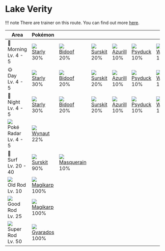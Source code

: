 # Lake Verity

!!! note
    There are trainer on this route. You can find out more [here](../../trainer_changes/lake_verity/).

Area                                       | Pokémon                        | &nbsp;                          | &nbsp;                       | &nbsp;                       | &nbsp;                       | &nbsp;
---                                        | ---                            | ---                             | ---                          | ---                          | ---                          | ---
🌅<br>Morning<br>Lv. 4 - 5                  | ![][396]<br>[Starly]<br>30%    | ![][399]<br>[Bidoof]<br>20%     | ![][283]<br>[Surskit]<br>20% | ![][298]<br>[Azurill]<br>10% | ![][054]<br>[Psyduck]<br>10% | ![][278]<br>[Wingull]<br>10%
🌞<br>Day<br>Lv. 4 - 5                      | ![][396]<br>[Starly]<br>30%    | ![][399]<br>[Bidoof]<br>20%     | ![][283]<br>[Surskit]<br>20% | ![][298]<br>[Azurill]<br>10% | ![][054]<br>[Psyduck]<br>10% | ![][278]<br>[Wingull]<br>10%
🌙<br>Night<br>Lv. 4 - 5                    | ![][396]<br>[Starly]<br>30%    | ![][399]<br>[Bidoof]<br>20%     | ![][283]<br>[Surskit]<br>20% | ![][298]<br>[Azurill]<br>10% | ![][054]<br>[Psyduck]<br>10% | ![][278]<br>[Wingull]<br>10%
![][poke-radar]<br>Poké Radar<br>Lv. 4 - 5 | ![][360]<br>[Wynaut]<br>22%    | &nbsp;                          | &nbsp;                       | &nbsp;                       | &nbsp;                       | &nbsp;
🌊<br>Surf<br>Lv. 20 - 40                   | ![][283]<br>[Surskit]<br>90%   | ![][284]<br>[Masquerain]<br>10% | &nbsp;                       | &nbsp;                       | &nbsp;                       | &nbsp;
![][old-rod]<br>Old Rod<br>Lv. 10          | ![][129]<br>[Magikarp]<br>100% | &nbsp;                          | &nbsp;                       | &nbsp;                       | &nbsp;                       | &nbsp;
![][good-rod]<br>Good Rod<br>Lv. 25        | ![][129]<br>[Magikarp]<br>100% | &nbsp;                          | &nbsp;                       | &nbsp;                       | &nbsp;                       | &nbsp;
![][super-rod]<br>Super Rod<br>Lv. 50      | ![][130]<br>[Gyarados]<br>100% | &nbsp;                          | &nbsp;                       | &nbsp;                       | &nbsp;                       | &nbsp;

[Psyduck]: ../../pokemons/054/
[Magikarp]: ../../pokemons/129/
[Gyarados]: ../../pokemons/130/
[Wingull]: ../../pokemons/278/
[Surskit]: ../../pokemons/283/
[Masquerain]: ../../pokemons/284/
[Azurill]: ../../pokemons/298/
[Wynaut]: ../../pokemons/360/
[Starly]: ../../pokemons/396/
[Bidoof]: ../../pokemons/399/
[good-rod]: ../img/items/good-rod.png
[old-rod]: ../img/items/old-rod.png
[poke-radar]: ../img/items/poke-radar.png
[super-rod]: ../img/items/super-rod.png
[054]: ../img/pokemon/054.png
[129]: ../img/pokemon/129.png
[130]: ../img/pokemon/130.png
[278]: ../img/pokemon/278.png
[283]: ../img/pokemon/283.png
[284]: ../img/pokemon/284.png
[298]: ../img/pokemon/298.png
[360]: ../img/pokemon/360.png
[396]: ../img/pokemon/396.png
[399]: ../img/pokemon/399.png
